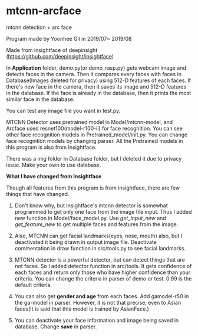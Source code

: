 # mtcnn-arcface
mtcnn detection + arc face

Program made by Yoonhee Gil in 2019/07~ 2019/08

Made from insightface of deepinsight (https://github.com/deepinsight/insightface)

In __Application__ folder, demo.py(or demo_rasp.py) gets webcam image and detects faces in the camera.
Then it compares every faces with faces in Database(Images deleted for privacy) using 512-D features of each faces.
If there's new face in the camera, then it saves its image and 512-D features in the database. If the face is already in the database, then it prints the most similar face in the database.

You can test any image file you want in test.py.

MTCNN Detector uses pretrained model in Model/mtcnn-model, and Arcface used resnet100(model-r100-ii) for face recognition. You can see other face recognition models in Pretrained_model/init.py.
You can change face recognition models by changing parser. All the Pretrained models in this program is also from Insightface.

There was a img folder in Database folder, but I deleted it due to privacy issue. Make your own to use database.

__What I have changed from Insightface__

Though all features from this program is from insightface, there are few things that have changed.

1. Don't know why, but Insightface's mtcnn detector is somewhat programmed to get only one face from the image file input. Thus I added new function in Model/face_model.py. 
Use _get_input_new_ and _get_feature_new_ to get multiple faces and features from the image.

2. Also, MTCNN can get facial landmarks(eyes, nose, mouth) also, but I deactivated it being drawn in output image file.
Deactivate commentation in draw function in src/tools.py to see facial landmarks.

3. MTCNN detector is a powerful detector, but can detect things that are not faces. So I added detector function in src/tools. It gets confidence of each faces and return only those who have higher confidence than your criteria. You can change the criteria in parser of demo or test. 0.99 is the default criteria. 

4. You can also get __gender and age__ from each faces. Add gamodel-r50 in the ga-model in parser. However, it is not that precise, even to Asian faces(It is said that this model is trained by AsianFace.)

5. You can deactivate your face information and image being saved in database. Change __save__ in parser.
